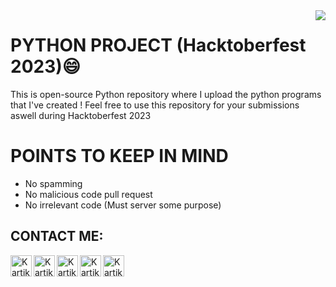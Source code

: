<img src="pyicon.png" align="right" />

# PYTHON PROJECT (Hacktoberfest 2023)😄

This is open-source Python repository where I upload the python programs that I've created !
Feel free to use this repository for your submissions aswell during Hacktoberfest 2023

# POINTS TO KEEP IN MIND
- No spamming
- No malicious code pull request
- No irrelevant code (Must server some purpose)

## CONTACT ME:
<!--[<img align="left" alt="Notepad Tricks" width="34px" src="https://img.icons8.com/office/48/000000/globe.png" />][website]-->
[<img align="left" alt="Kartikey's YouTube" width="34px" src="https://img.icons8.com/color/48/000000/youtube-play.png" />][youtube]
[<img align="left" alt="Kartikey's Twitter" width="34px" src="https://img.icons8.com/color/48/000000/twitter.png" />][twitter]
[<img align="left" alt="Kartikey's LinkedIn" width="34px" src="https://img.icons8.com/color/48/000000/linkedin.png"/>][linkedin]
[<img align="left" alt="Kartikey's Instagram" width="34px" src="https://img.icons8.com/fluency/48/000000/instagram-new.png" />][instagram]
[<img align="left" alt="Kartikey's Facebook" width="34px" src="https://img.icons8.com/color/48/000000/facebook-new.png" />][fb]


[website]: https://coolnotepad.webs.com
[twitter]: https://twitter.com/kartikey5
[youtube]: https://youtube.com/kartikeysingh6
[instagram]: https://instagram.com/kartikey.jpeg
[linkedin]: https://linkedin.com/in/kartikeysingh6
[hackerrank]: https://www.hackerrank.com/kartikeysingh_6
[codcf]: https://www.codechef.com/users/kartikeysingh6
[fb]: https://www.facebook.com/kartikeysingh6


